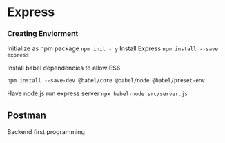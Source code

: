 # Express

### Creating Enviorment

Initialize as npm package
`npm init - y`
Install Express
`npm install --save express`

Install babel dependencies to allow ES6

`npm install --save-dev @babel/core @babel/node @babel/preset-env`

Have node.js run express server
`npx babel-node src/server.js`

## Postman

Backend first programming
